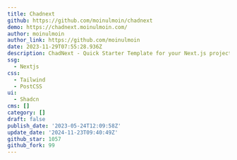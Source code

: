 ```yaml
---
title: Chadnext
github: https://github.com/moinulmoin/chadnext
demo: https://chadnext.moinulmoin.com/
author: moinulmoin
author_link: https://github.com/moinulmoin
date: 2023-11-29T07:55:28.936Z
description: ChadNext - Quick Starter Template for your Next.js project.
ssg:
  - Nextjs
css:
  - Tailwind
  - PostCSS
ui:
  - Shadcn
cms: []
category: []
draft: false
publish_date: '2023-05-24T12:09:58Z'
update_date: '2024-11-23T09:40:49Z'
github_star: 1057
github_fork: 99
---
```

